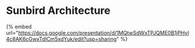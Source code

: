 # Sunbird Architecture



{% embed url="https://docs.google.com/presentation/d/1MQtwSdWxTPJQME0B1jPHyI4c8AK6cGwxTdICm5xdYuk/edit?usp=sharing" %}
